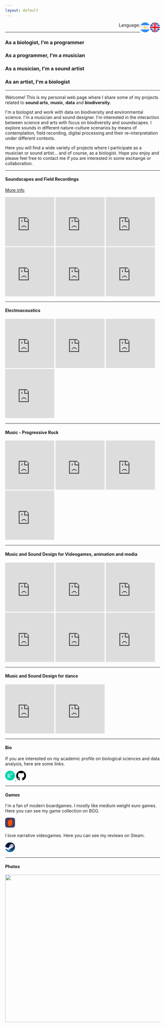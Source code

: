 ```yaml
---
layout: default
---
```


<p align="right">Language:
<a href="https://pepiamodeo.github.io/index.html">
<img alt="EN" src="img/united-kingdom.png" width="32" height="32" align="right">
</a>
<a href="https://pepiamodeo.github.io/es/index.html">
<img alt="ES" src="img/argentina.png" width="32" height="32" align="right">
</a>
</p>

****

<p align="right">
<h3>As a biologist, I'm a programmer</h3>
<h3>As a programmer, I'm a musician</h3>
<h3>As a musician, I'm a sound artist</h3>
<h3>As an artist, I'm a biologist</h3>
</p>

****

Welcome! This is my personal web page where I share some of my projects related to **sound arts**, **music**, **data** and **biodiversity**.

I'm a biologist and work with data on biodiversity and environmental science. I'm a musician and sound designer. I'm interested in the interaction between science and arts with focus on biodiversity and soundscapes. I explore sounds in different nature-culture scenarios by means of contemplation, field recording, digital processing and their re-interpretation under different contexts.

Here you will find a wide variety of projects where I participate as a musician or sound artist... and of course, as a biologist. Hope you enjoy and please feel free to contact me if you are interested in some exchange or collaboration.

****

#### Soundscapes and Field Recordings

[More info](https://www.pepiamodeo.com/en/soundscapes/alerces)
<iframe style="border: 0; width: 160px; height: 160px;" src="https://bandcamp.com/EmbeddedPlayer/album=469038166/size=large/bgcol=ffffff/linkcol=0687f5/minimal=true/transparent=true/" seamless><a href="https://pepiamodeo.bandcamp.com/album/alerces">Alerces by Pepi Amodeo</a></iframe>

<iframe style="border: 0; width: 160px; height: 160px;" src="https://bandcamp.com/EmbeddedPlayer/album=2182430705/size=large/bgcol=ffffff/linkcol=0687f5/minimal=true/transparent=true/" seamless><a href="https://pepiamodeo.bandcamp.com/album/lima2november">Lima2November by Pepi Amodeo</a></iframe>

<iframe style="border: 0; width: 160px; height: 160px;" src="https://bandcamp.com/EmbeddedPlayer/album=4216167815/size=large/bgcol=ffffff/linkcol=0687f5/minimal=true/transparent=true/" seamless><a href="https://pepiamodeo.bandcamp.com/album/izlan-jour">Izlan - Jour by Pepi Amodeo</a></iframe>

<iframe style="border: 0; width: 160px; height: 160px;" src="https://bandcamp.com/EmbeddedPlayer/album=553592428/size=large/bgcol=ffffff/linkcol=0687f5/minimal=true/transparent=true/" seamless><a href="https://pepiamodeo.bandcamp.com/album/izlan-nuit">Izlan - Nuit by Pepi Amodeo</a></iframe>

<iframe style="border: 0; width: 160px; height: 160px;" src="https://bandcamp.com/EmbeddedPlayer/album=681031787/size=large/bgcol=ffffff/linkcol=0687f5/minimal=true/transparent=true/" seamless><a href="https://pepiamodeo.bandcamp.com/album/poemas-ornitol-gicos">Poemas Ornitológicos by Pepi Amodeo</a></iframe>

<iframe style="border: 0; width: 160px; height: 160px;" src="https://w.soundcloud.com/player/?url=https%3A//api.soundcloud.com/playlists/110647399&color=%23ff5500&auto_play=false&hide_related=true&show_comments=false&show_user=false&show_reposts=false&show_teaser=false&visual=true"></iframe>

****

#### Electroacoustics

<iframe style="border: 0; width: 160px; height: 160px;" src="https://w.soundcloud.com/player/?url=https%3A//api.soundcloud.com/tracks/514725627&color=%23ff5500&auto_play=false&hide_related=true&show_comments=false&show_user=false&show_reposts=false&show_teaser=false&visual=true" seamless></iframe>

<iframe style="border: 0; width: 160px; height: 160px;" src="https://w.soundcloud.com/player/?url=https%3A//api.soundcloud.com/tracks/197941171&color=%23ff5500&auto_play=false&hide_related=true&show_comments=false&show_user=false&show_reposts=false&show_teaser=flase&visual=true"></iframe>

<iframe style="border: 0; width: 160px; height: 160px;" src="https://bandcamp.com/EmbeddedPlayer/track=2203068407/size=large/bgcol=ffffff/linkcol=0687f5/minimal=true/transparent=true/" seamless><a href="https://ciclobahainsonora.bandcamp.com/track/soundscape-mix-00">Soundscape Mix 0.0 by Pepi Amodeo</a></iframe>

<iframe style="border: 0; width: 160px; height: 160px;" src="https://w.soundcloud.com/player/?url=https%3A//api.soundcloud.com/tracks/197492202&color=%23ff5500&auto_play=false&hide_related=true&show_comments=false&show_user=false&show_reposts=false&show_teaser=false&visual=true"></iframe>

****

#### Music - Progressive Rock

<iframe style="border: 0; width: 160px; height: 160px;" src="https://w.soundcloud.com/player/?url=https%3A//api.soundcloud.com/playlists/53925519&color=%23ff5500&auto_play=false&hide_related=true&show_comments=false&show_user=false&show_reposts=false&show_teaser=false&visual=true"></iframe>

<iframe style="border: 0; width: 160px; height: 160px;"
src="https://www.youtube.com/embed/3ofOALqSPAc?controls=0" title="YouTube video player" frameborder="0" allow="accelerometer; autoplay; clipboard-write; encrypted-media; gyroscope; picture-in-picture" allowfullscreen></iframe>

<iframe style="border: 0; width: 160px; height: 160px;"
src="https://www.youtube.com/embed/guzIFMn5F3g?controls=0" title="YouTube video player" frameborder="0" allow="accelerometer; autoplay; clipboard-write; encrypted-media; gyroscope; picture-in-picture" allowfullscreen></iframe>

<iframe style="border: 0; width: 160px; height: 160px;"
src="https://www.youtube.com/embed/sTrqHW2tyZQ?controls=0" title="YouTube video player" frameborder="0" allow="accelerometer; autoplay; clipboard-write; encrypted-media; gyroscope; picture-in-picture" allowfullscreen></iframe>

****

#### Music and Sound Design for Videogames, animation and media

<iframe style="border: 0; width: 160px; height: 160px;" 
src="https://www.youtube.com/embed/V2R19qXxySE?controls=0" title="YouTube video player" frameborder="0" allow="accelerometer; autoplay; clipboard-write; encrypted-media; gyroscope; picture-in-picture" allowfullscreen></iframe>

<iframe style="border: 0; width: 160px; height: 160px;" 
src="https://w.soundcloud.com/player/?url=https%3A//api.soundcloud.com/tracks/259951358&color=%23ff5500&auto_play=false&hide_related=true&show_comments=false&show_user=false&show_reposts=false&show_teaser=false&visual=true"></iframe>

<iframe style="border: 0; width: 160px; height: 160px;" 
src="https://w.soundcloud.com/player/?url=https%3A//api.soundcloud.com/tracks/259950460&color=%23ff5500&auto_play=false&hide_related=true&show_comments=false&show_user=false&show_reposts=false&show_teaser=false&visual=true"></iframe>

<iframe style="border: 0; width: 160px; height: 160px;" 
src="https://w.soundcloud.com/player/?url=https%3A//api.soundcloud.com/playlists/154303208&color=%23ff5500&auto_play=false&hide_related=true&show_comments=false&show_user=false&show_reposts=false&show_teaser=false&visual=true"></iframe>

<iframe style="border: 0; width: 160px; height: 160px;" 
src="https://w.soundcloud.com/player/?url=https%3A//api.soundcloud.com/playlists/155564290&color=%23ff5500&auto_play=false&hide_related=true&show_comments=false&show_user=false&show_reposts=false&show_teaser=false&visual=true"></iframe>

<iframe style="border: 0; width: 160px; height: 160px;" 
src="https://w.soundcloud.com/player/?url=https%3A//api.soundcloud.com/tracks/227507320&color=%23ff5500&auto_play=false&hide_related=true&show_comments=false&show_user=false&show_reposts=false&show_teaser=false&visual=true"></iframe>

****

#### Music and Sound Design for dance

<iframe style="border: 0; width: 160px; height: 160px;" src="https://www.youtube.com/embed/isv_F-HStBc?controls=0" title="YouTube video player" frameborder="0" allow="accelerometer; autoplay; clipboard-write; encrypted-media; gyroscope; picture-in-picture" allowfullscreen></iframe>

<iframe style="border: 0; width: 160px; height: 160px;" src="https://player.vimeo.com/video/334188988?h=33bd517cf4" allow="autoplay; fullscreen; picture-in-picture" allowfullscreen></iframe>

****

#### Bio

If you are interested on my academic profile on biological sciences and data analysis, here are some links.

<a href="https://www.researchgate.net/profile/Martin-Amodeo">
<img alt="researchgate" src="img/researchgate.png" width="32" height="32">
</a>
<a href="https://github.com/pepiamodeo">
<img alt="github" src="img/github.png" width="32" height="32">
</a>

****

#### Games

I'm a fan of modern boardgames. I mostly like medium weight euro games. Here you can see my game collection on BGG.

<a href="https://boardgamegeek.com/user/pepiamodeo">
<img alt="bgg" src="img/bgg.png" width="32" height="32">
</a>

I love narrative videogames. Here you can see my reviews on Steam.

<a href="https://steamcommunity.com/id/pepiamodeo/reviews">
<img alt="steam" src="img/steam.png" width="32" height="32">
</a>

****

#### Photos

<a data-flickr-embed="true" href="https://www.flickr.com/photos/130419420@N08" title=""><img src="https://live.staticflickr.com/8871/17322797409_ee01f688c9_b.jpg" width="640" height="480" alt=""></a><script async src="https://embedr.flickr.com/assets/client-code.js" charset="utf-8"></script>